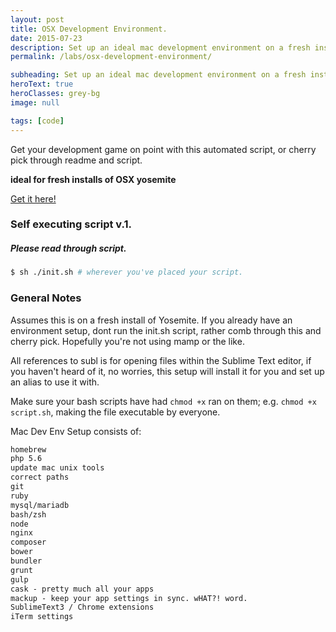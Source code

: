 ```yaml
---
layout: post
title: OSX Development Environment.
date: 2015-07-23
description: Set up an ideal mac development environment on a fresh install of OSX yosemite
permalink: /labs/osx-development-environment/

subheading: Set up an ideal mac development environment on a fresh install of OSX yosemite
heroText: true
heroClasses: grey-bg
image: null

tags: [code]
---
```


Get your development game on point with this automated script, or cherry pick through readme and script.

**ideal for fresh installs of OSX yosemite**

[Get it here!](http://github.com/kiriaze/mac-dev-env)

### Self executing script v.1.

##### *Please read through script.*

~~~ bash
$ sh ./init.sh # wherever you've placed your script.
~~~

### General Notes

Assumes this is on a fresh install of Yosemite. If you already have an environment setup, dont run the init.sh script, rather comb through this and cherry pick. Hopefully you're not using mamp or the like.

All references to subl is for opening files within the Sublime Text editor, if you haven't heard of it, no worries, this setup will install it for you and set up an alias to use it with.

Make sure your bash scripts have had `chmod +x` ran on them; e.g. `chmod +x script.sh`, making the file executable by everyone.

Mac Dev Env Setup consists of:

~~~ html
homebrew
php 5.6
update mac unix tools
correct paths
git
ruby
mysql/mariadb
bash/zsh
node
nginx
composer
bower
bundler
grunt
gulp
cask - pretty much all your apps
mackup - keep your app settings in sync. wHAT?! word.
SublimeText3 / Chrome extensions
iTerm settings
~~~
